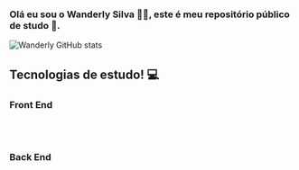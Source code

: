 ###  Olá eu sou o Wanderly Silva 👋🏼, este é meu repositório público de studo 🚀.


![Wanderly GitHub stats](https://github-readme-stats.vercel.app/api?username=Wanderlysilva&show_icons=true&theme=tokyonight)

## Tecnologias de estudo! 💻

### Front End

<div style="display: inline_block"><br/>
<img aling= "center" alt= "" src ="https://img.shields.io/badge/JavaScript-F7DF1E?style=for-the-badge&logo=javascript&logoColor=black" />
<img aling= "center" alt= "" src ="https://img.shields.io/badge/HTML5-E34F26?style=for-the-badge&logo=html5&logoColor=white" />
<img aling= "center" alt= "" src ="https://img.shields.io/badge/CSS3-1572B6?style=for-the-badge&logo=css3&logoColor=white" />
<img aling= "center" alt= "" src ="https://img.shields.io/badge/PHP-777BB4?style=for-the-badge&logo=php&logoColor=white" />
<img aling= "center" alt= "" src ="https://img.shields.io/badge/jQuery-0769AD?style=for-the-badge&logo=jquery&logoColor=white" />
<img aling= "center" alt= "" src ="https://img.shields.io/badge/Bootstrap-563D7C?style=for-the-badge&logo=bootstrap&logoColor=white" />
</div>


### Back End
<div style="display: inline_block"><br/>
<img aling= "center" alt= "" src ="https://img.shields.io/badge/C%23-239120?style=for-the-badge&logo=c-sharp&logoColor=white" />
<img aling= "center" alt= "" src ="https://img.shields.io/badge/.NET-5C2D91?style=for-the-badge&logo=.net&logoColor=white" />
<img aling= "center" alt= "" src ="https://img.shields.io/badge/Python-3776AB?style=for-the-badge&logo=python&logoColor=white" />
<img aling= "center" alt= "" src ="https://img.shields.io/badge/MySQL-00000F?style=for-the-badge&logo=mysql&logoColor=white" />
</div>
